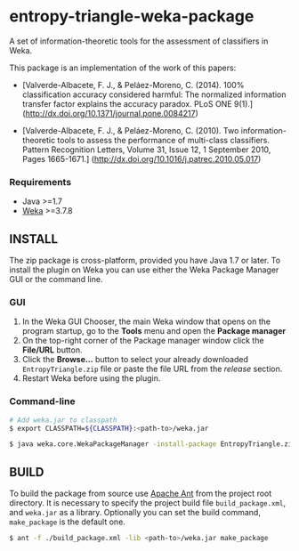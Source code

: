# entropy-triangle-weka-package
A set of information-theoretic tools for the assessment of classifiers in Weka.

This package is an implementation of the work of this papers:

* [Valverde-Albacete, F. J., & Peláez-Moreno, C. (2014).
 100% classification accuracy considered harmful:
 The normalized information transfer factor explains the accuracy paradox.
 PLoS ONE 9(1).]
 (http://dx.doi.org/10.1371/journal.pone.0084217)
 
* [Valverde-Albacete, F. J., & Peláez-Moreno, C. (2010).
 Two information-theoretic tools to assess the performance of multi-class classifiers.
 Pattern Recognition Letters, Volume 31, Issue 12, 1 September 2010, Pages 1665-1671.]
 (http://dx.doi.org/10.1016/j.patrec.2010.05.017)

### Requirements
- Java >=1.7
- [Weka](http://www.cs.waikato.ac.nz/~ml/weka/) >=3.7.8

## INSTALL
The zip package is cross-platform, provided you have Java 1.7 or later.
To install the plugin on Weka you can use either the Weka Package Manager GUI or the command line.

### GUI
1. In the Weka GUI Chooser, the main Weka window that opens on the program startup, go to the **Tools** menu and open the **Package manager**
2. On the top-right corner of the Package manager window click the **File/URL** button.
3. Click the **Browse...** button to select your already downloaded `EntropyTriangle.zip` file or paste the file URL from the *release* section.
4. Restart Weka before using the plugin.

### Command-line
```bash
# Add weka.jar to classpath
$ export CLASSPATH=${CLASSPATH}:<path-to>/weka.jar

$ java weka.core.WekaPackageManager -install-package EntropyTriangle.zip
```

## BUILD
To build the package from source use [Apache Ant](http://ant.apache.org/) from the project root directory. 
It is necessary to specify the project build file `build_package.xml`, and `weka.jar` as a library. 
Optionally you can set the build command, `make_package` is the default one.

```bash
$ ant -f ./build_package.xml -lib <path-to>/weka.jar make_package
```
